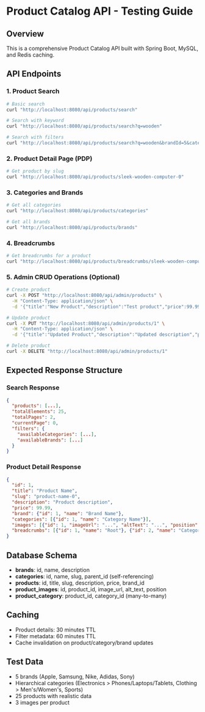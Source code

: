 # Product Catalog API - Testing Guide

## Overview
This is a comprehensive Product Catalog API built with Spring Boot, MySQL, and Redis caching.

## API Endpoints

### 1. Product Search
```bash
# Basic search
curl "http://localhost:8080/api/products/search"

# Search with keyword
curl "http://localhost:8080/api/products/search?q=wooden"

# Search with filters
curl "http://localhost:8080/api/products/search?q=wooden&brandId=5&categoryId=4&page=0&limit=10"
```

### 2. Product Detail Page (PDP)
```bash
# Get product by slug
curl "http://localhost:8080/api/products/sleek-wooden-computer-0"
```

### 3. Categories and Brands
```bash
# Get all categories
curl "http://localhost:8080/api/products/categories"

# Get all brands
curl "http://localhost:8080/api/products/brands"
```

### 4. Breadcrumbs
```bash
# Get breadcrumbs for a product
curl "http://localhost:8080/api/products/breadcrumbs/sleek-wooden-computer-0"
```

### 5. Admin CRUD Operations (Optional)
```bash
# Create product
curl -X POST "http://localhost:8080/api/admin/products" \
  -H "Content-Type: application/json" \
  -d '{"title":"New Product","description":"Test product","price":99.99,"brandId":1,"categoryIds":[1,2]}'

# Update product
curl -X PUT "http://localhost:8080/api/admin/products/1" \
  -H "Content-Type: application/json" \
  -d '{"title":"Updated Product","description":"Updated description","price":149.99}'

# Delete product
curl -X DELETE "http://localhost:8080/api/admin/products/1"
```

## Expected Response Structure

### Search Response
```json
{
  "products": [...],
  "totalElements": 25,
  "totalPages": 2,
  "currentPage": 0,
  "filters": {
    "availableCategories": [...],
    "availableBrands": [...]
  }
}
```

### Product Detail Response
```json
{
  "id": 1,
  "title": "Product Name",
  "slug": "product-name-0",
  "description": "Product description",
  "price": 99.99,
  "brand": {"id": 1, "name": "Brand Name"},
  "categories": [{"id": 1, "name": "Category Name"}],
  "images": [{"id": 1, "imageUrl": "...", "altText": "...", "position": 1}],
  "breadcrumbs": [{"id": 1, "name": "Root"}, {"id": 2, "name": "Category"}]
}
```

## Database Schema
- **brands**: id, name, description
- **categories**: id, name, slug, parent_id (self-referencing)
- **products**: id, title, slug, description, price, brand_id
- **product_images**: id, product_id, image_url, alt_text, position
- **product_category**: product_id, category_id (many-to-many)

## Caching
- Product details: 30 minutes TTL
- Filter metadata: 60 minutes TTL
- Cache invalidation on product/category/brand updates

## Test Data
- 5 brands (Apple, Samsung, Nike, Adidas, Sony)
- Hierarchical categories (Electronics > Phones/Laptops/Tablets, Clothing > Men's/Women's, Sports)
- 25 products with realistic data
- 3 images per product
